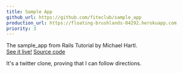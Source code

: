 ```yaml
---
title: Sample App
github_url: https://github.com/fiteclub/sample_app
production_url: https://floating-brushlands-04292.herokuapp.com
priority: 3
---
```

The sample_app from Rails Tutorial by Michael Hartl.<br>
[See it live!](https://floating-brushlands-04292.herokuapp.com)
[Source code](https://github.com/fiteclub/sample_app)

It's a twitter clone, proving that I can follow directions.
